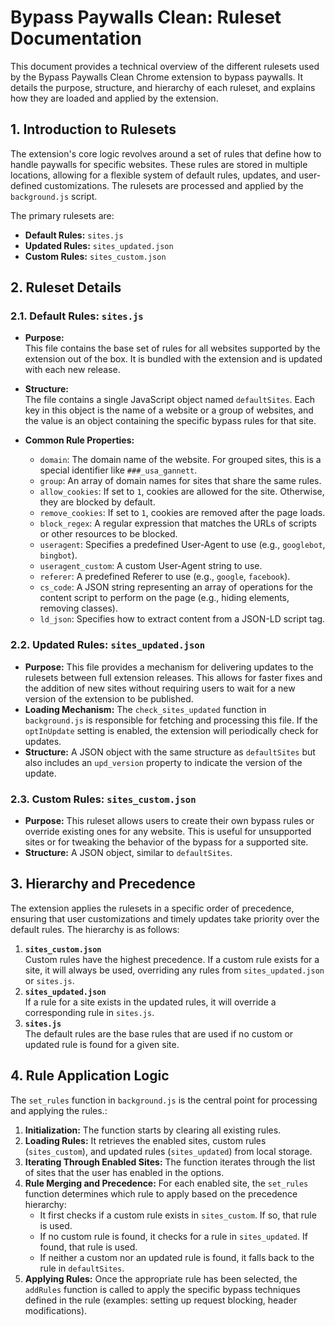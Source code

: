 # Bypass Paywalls Clean: Ruleset Documentation

This document provides a technical overview of the different rulesets used by the Bypass Paywalls Clean Chrome extension to bypass paywalls. It details the purpose, structure, and hierarchy of each ruleset, and explains how they are loaded and applied by the extension.

## 1. Introduction to Rulesets

The extension's core logic revolves around a set of rules that define how to handle paywalls for specific websites. These rules are stored in multiple locations, allowing for a flexible system of default rules, updates, and user-defined customizations. The rulesets are processed and applied by the `background.js` script.

The primary rulesets are:

*   **Default Rules:** `sites.js`
*   **Updated Rules:** `sites_updated.json`
*   **Custom Rules:** `sites_custom.json`

## 2. Ruleset Details

### 2.1. Default Rules: `sites.js`

*   **Purpose:** \
	This file contains the base set of rules for all websites supported by the extension out of the box. It is bundled with the extension and is updated with each new release.
*   **Structure:** \
	The file contains a single JavaScript object named `defaultSites`. Each key in this object is the name of a website or a group of websites, and the value is an object containing the specific bypass rules for that site.

*   **Common Rule Properties:**
    *   `domain`: The domain name of the website. For grouped sites, this is a special identifier like `###_usa_gannett`.
    *   `group`: An array of domain names for sites that share the same rules.
    *   `allow_cookies`: If set to `1`, cookies are allowed for the site. Otherwise, they are blocked by default.
    *   `remove_cookies`: If set to `1`, cookies are removed after the page loads.
    *   `block_regex`: A regular expression that matches the URLs of scripts or other resources to be blocked.
    *   `useragent`: Specifies a predefined User-Agent to use (e.g., `googlebot`, `bingbot`).
    *   `useragent_custom`: A custom User-Agent string to use.
    *   `referer`: A predefined Referer to use (e.g., `google`, `facebook`).
    *   `cs_code`: A JSON string representing an array of operations for the content script to perform on the page (e.g., hiding elements, removing classes).
    *   `ld_json`: Specifies how to extract content from a JSON-LD script tag.

### 2.2. Updated Rules: `sites_updated.json`

*   **Purpose:** This file provides a mechanism for delivering updates to the rulesets between full extension releases. This allows for faster fixes and the addition of new sites without requiring users to wait for a new version of the extension to be published.
*   **Loading Mechanism:** The `check_sites_updated` function in `background.js` is responsible for fetching and processing this file. If the `optInUpdate` setting is enabled, the extension will periodically check for updates.
*   **Structure:** A JSON object with the same structure as `defaultSites` but also includes an `upd_version` property to indicate the version of the update.

### 2.3. Custom Rules: `sites_custom.json`

*   **Purpose:** This ruleset allows users to create their own bypass rules or override existing ones for any website. This is useful for unsupported sites or for tweaking the behavior of the bypass for a supported site.
*   **Structure:** A JSON object, similar to `defaultSites`.

## 3. Hierarchy and Precedence

The extension applies the rulesets in a specific order of precedence, ensuring that user customizations and timely updates take priority over the default rules. The hierarchy is as follows:

1.  **`sites_custom.json`** \
Custom rules have the highest precedence. If a custom rule exists for a site, it will always be used, overriding any rules from `sites_updated.json` or `sites.js`.
2.  **`sites_updated.json`** \
If a rule for a site exists in the updated rules, it will override a corresponding rule in `sites.js`.
3.  **`sites.js`** \
The default rules are the base rules that are used if no custom or updated rule is found for a given site.

## 4. Rule Application Logic

The `set_rules` function in `background.js` is the central point for processing and applying the rules.:

1.  **Initialization:** The function starts by clearing all existing rules.
2.  **Loading Rules:** It retrieves the enabled sites, custom rules (`sites_custom`), and updated rules (`sites_updated`) from local storage.
3.  **Iterating Through Enabled Sites:** The function iterates through the list of sites that the user has enabled in the options.
4.  **Rule Merging and Precedence:** For each enabled site, the `set_rules` function determines which rule to apply based on the precedence hierarchy:
    *   It first checks if a custom rule exists in `sites_custom`. If so, that rule is used.
    *   If no custom rule is found, it checks for a rule in `sites_updated`. If found, that rule is used.
    *   If neither a custom nor an updated rule is found, it falls back to the rule in `defaultSites`.
5.  **Applying Rules:** Once the appropriate rule has been selected, the `addRules` function is called to apply the specific bypass techniques defined in the rule (examples: setting up request blocking, header modifications).
